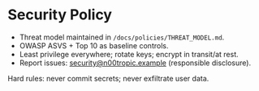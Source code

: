 # Security Policy

- Threat model maintained in `/docs/policies/THREAT_MODEL.md`.
- OWASP ASVS + Top 10 as baseline controls.
- Least privilege everywhere; rotate keys; encrypt in transit/at rest.
- Report issues: security@n00tropic.example (responsible disclosure).

Hard rules: never commit secrets; never exfiltrate user data.
